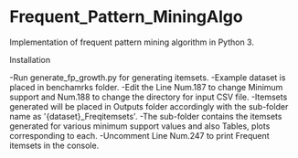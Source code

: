 # Frequent_Pattern_MiningAlgo
Implementation of frequent pattern mining algorithm in Python 3.

Installation

-Run generate_fp_growth.py for generating itemsets.
-Example dataset is placed in benchamrks folder.
-Edit the Line Num.187 to change Minimum support and Num.188 to change the directory for input CSV file.
-Itemsets generated will be placed in Outputs folder accordingly with the sub-folder name as '{dataset}_Freqitemsets'.
-The sub-folder contains the itemsets generated for various minimum support values and also Tables, plots corresponding to each.
-Uncomment Line Num.247 to print Frequent itemsets in the console.
